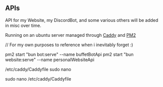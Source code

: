 ## APIs

API for my Website, my DiscordBot, and some various others will be added in misc over time.

Running on an ubuntu server managed through [Caddy](https://caddyserver.com/) and [PM2](https://pm2.keymetrics.io/)

// For my own purposes to reference when i inevitably forget :)

pm2 start "bun bot:serve" --name buffetBotApi
pm2 start "bun website:serve" --name personalWebsiteApi

/etc/caddy/Caddyfile
sudo nano

sudo nano /etc/caddy/Caddyfile
